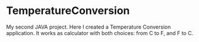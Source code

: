 # TemperatureConversion
My second JAVA project. Here I created a Temperature Conversion application. It works as calculator with both choices: from C to F, and F to C. 
